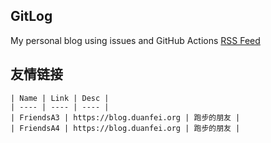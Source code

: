 ## GitLog
My personal blog using issues and GitHub Actions
[RSS Feed](https://raw.githubusercontent.com/bxb100/gitlog/master/feed.xml)
## 友情链接
	| Name | Link | Desc |
	| ---- | ---- | ---- |
	| FriendsA3 | https://blog.duanfei.org | 跑步的朋友 |
	| FriendsA4 | https://blog.duanfei.org | 跑步的朋友 |
